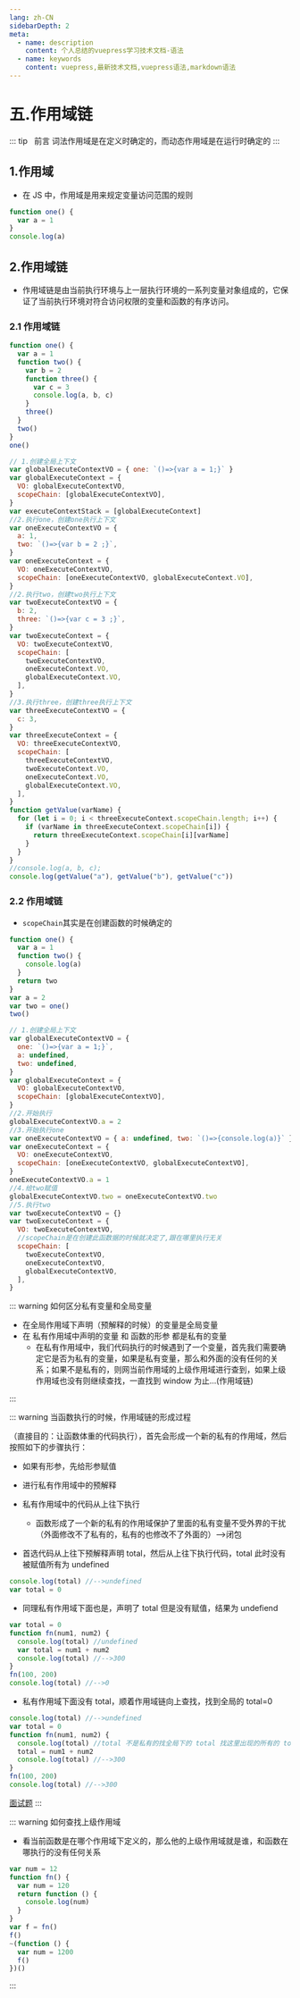 ```yaml
---
lang: zh-CN
sidebarDepth: 2
meta:
  - name: description
    content: 个人总结的vuepress学习技术文档-语法
  - name: keywords
    content: vuepress,最新技术文档,vuepress语法,markdown语法
---
```


# 五.作用域链

::: tip   前言
词法作用域是在定义时确定的，而动态作用域是在运行时确定的
:::

## 1.作用域

- 在 JS 中，作用域是用来规定变量访问范围的规则

```js
function one() {
  var a = 1
}
console.log(a)
```

## 2.作用域链

- 作用域链是由当前执行环境与上一层执行环境的一系列变量对象组成的，它保证了当前执行环境对符合访问权限的变量和函数的有序访问。

### 2.1 作用域链

```js
function one() {
  var a = 1
  function two() {
    var b = 2
    function three() {
      var c = 3
      console.log(a, b, c)
    }
    three()
  }
  two()
}
one()
```

```js
// 1.创建全局上下文
var globalExecuteContextVO = { one: `()=>{var a = 1;}` }
var globalExecuteContext = {
  VO: globalExecuteContextVO,
  scopeChain: [globalExecuteContextVO],
}
var executeContextStack = [globalExecuteContext]
//2.执行one，创建one执行上下文
var oneExecuteContextVO = {
  a: 1,
  two: `()=>{var b = 2 ;}`,
}
var oneExecuteContext = {
  VO: oneExecuteContextVO,
  scopeChain: [oneExecuteContextVO, globalExecuteContext.VO],
}
//2.执行two，创建two执行上下文
var twoExecuteContextVO = {
  b: 2,
  three: `()=>{var c = 3 ;}`,
}
var twoExecuteContext = {
  VO: twoExecuteContextVO,
  scopeChain: [
    twoExecuteContextVO,
    oneExecuteContext.VO,
    globalExecuteContext.VO,
  ],
}
//3.执行three，创建three执行上下文
var threeExecuteContextVO = {
  c: 3,
}
var threeExecuteContext = {
  VO: threeExecuteContextVO,
  scopeChain: [
    threeExecuteContextVO,
    twoExecuteContext.VO,
    oneExecuteContext.VO,
    globalExecuteContext.VO,
  ],
}
function getValue(varName) {
  for (let i = 0; i < threeExecuteContext.scopeChain.length; i++) {
    if (varName in threeExecuteContext.scopeChain[i]) {
      return threeExecuteContext.scopeChain[i][varName]
    }
  }
}
//console.log(a, b, c);
console.log(getValue("a"), getValue("b"), getValue("c"))
```

### 2.2 作用域链

- `scopeChain`其实是在创建函数的时候确定的

```js
function one() {
  var a = 1
  function two() {
    console.log(a)
  }
  return two
}
var a = 2
var two = one()
two()
```

```js
// 1.创建全局上下文
var globalExecuteContextVO = {
  one: `()=>{var a = 1;}`,
  a: undefined,
  two: undefined,
}
var globalExecuteContext = {
  VO: globalExecuteContextVO,
  scopeChain: [globalExecuteContextVO],
}
//2.开始执行
globalExecuteContextVO.a = 2
//3.开始执行one
var oneExecuteContextVO = { a: undefined, two: `()=>{console.log(a)}` }
var oneExecuteContext = {
  VO: oneExecuteContextVO,
  scopeChain: [oneExecuteContextVO, globalExecuteContextVO],
}
oneExecuteContextVO.a = 1
//4.给two赋值
globalExecuteContextVO.two = oneExecuteContextVO.two
//5.执行two
var twoExecuteContextVO = {}
var twoExecuteContext = {
  VO: twoExecuteContextVO,
  //scopeChain是在创建此函数据的时候就决定了,跟在哪里执行无关
  scopeChain: [
    twoExecuteContextVO,
    oneExecuteContextVO,
    globalExecuteContextVO,
  ],
}
```

::: warning 如何区分私有变量和全局变量

- 在全局作用域下声明（预解释的时候）的变量是全局变量
- 在 私有作用域中声明的变量 和 函数的形参 都是私有的变量
  - 在私有作用域中，我们代码执行的时候遇到了一个变量，首先我们需要确定它是否为私有的变量，如果是私有变量，那么和外面的没有任何的关系；如果不是私有的，则网当前作用域的上级作用域进行查到，如果上级作用域也没有则继续查找，一直找到 window 为止...(作用域链)

:::

::: warning 当函数执行的时候，作用域链的形成过程

（直接目的：让函数体重的代码执行），首先会形成一个新的私有的作用域，然后按照如下的步骤执行：

- 如果有形参，先给形参赋值
- 进行私有作用域中的预解释
- 私有作用域中的代码从上往下执行

  - 函数形成了一个新的私有的作用域保护了里面的私有变量不受外界的干扰（外面修改不了私有的，私有的也修改不了外面的）-->闭包

- 首选代码从上往下预解释声明 total，然后从上往下执行代码，total 此时没有被赋值所有为 undefined

```js
console.log(total) //-->undefined
var total = 0
```

- 同理私有作用域下面也是，声明了 total 但是没有赋值，结果为 undefiend

```js
var total = 0
function fn(num1, num2) {
  console.log(total) //undefined
  var total = num1 + num2
  console.log(total) //-->300
}
fn(100, 200)
console.log(total) //-->0
```

- 私有作用域下面没有 total，顺着作用域链向上查找，找到全局的 total=0

```js
console.log(total) //-->undefined
var total = 0
function fn(num1, num2) {
  console.log(total) //total 不是私有的找全局下的 total 找这里出现的所有的 total 其实应该是全局的-->0
  total = num1 + num2
  console.log(total) //-->300
}
fn(100, 200)
console.log(total) //-->300
```

[面试题](./面试题.js)
:::

::: warning 如何查找上级作用域

- 看当前函数是在哪个作用域下定义的，那么他的上级作用域就是谁，和函数在哪执行的没有任何关系

```js
var num = 12
function fn() {
  var num = 120
  return function () {
    console.log(num)
  }
}
var f = fn()
f()
~(function () {
  var num = 1200
  f()
})()
```

:::
